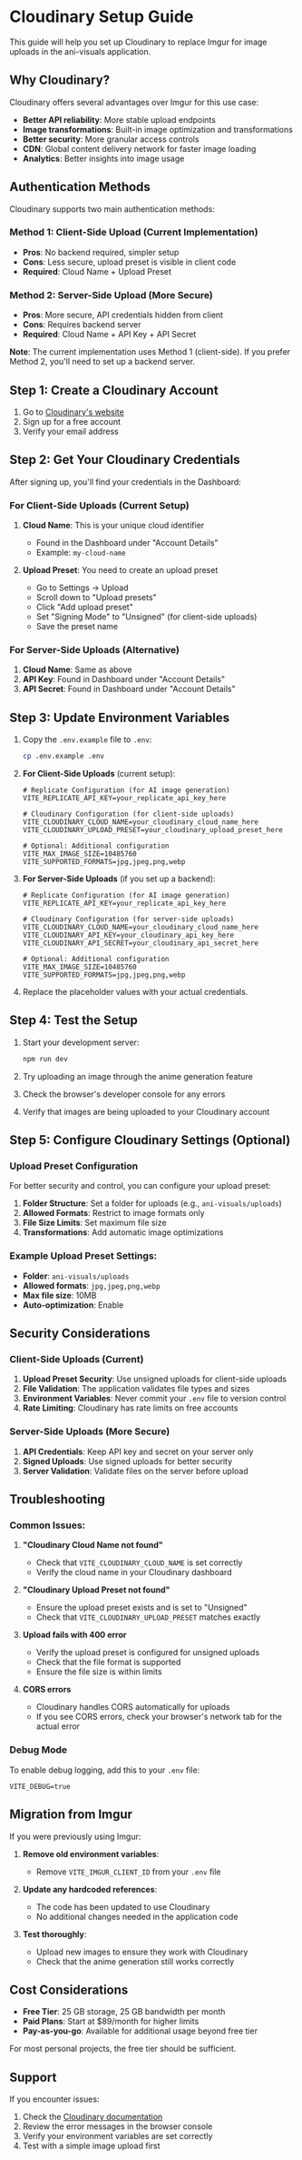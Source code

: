 # Cloudinary Setup Guide

This guide will help you set up Cloudinary to replace Imgur for image uploads in the ani-visuals application.

## Why Cloudinary?

Cloudinary offers several advantages over Imgur for this use case:

- **Better API reliability**: More stable upload endpoints
- **Image transformations**: Built-in image optimization and transformations
- **Better security**: More granular access controls
- **CDN**: Global content delivery network for faster image loading
- **Analytics**: Better insights into image usage

## Authentication Methods

Cloudinary supports two main authentication methods:

### Method 1: Client-Side Upload (Current Implementation)

- **Pros**: No backend required, simpler setup
- **Cons**: Less secure, upload preset is visible in client code
- **Required**: Cloud Name + Upload Preset

### Method 2: Server-Side Upload (More Secure)

- **Pros**: More secure, API credentials hidden from client
- **Cons**: Requires backend server
- **Required**: Cloud Name + API Key + API Secret

**Note**: The current implementation uses Method 1 (client-side). If you prefer Method 2, you'll need to set up a backend server.

## Step 1: Create a Cloudinary Account

1. Go to [Cloudinary's website](https://cloudinary.com/)
2. Sign up for a free account
3. Verify your email address

## Step 2: Get Your Cloudinary Credentials

After signing up, you'll find your credentials in the Dashboard:

### For Client-Side Uploads (Current Setup)

1. **Cloud Name**: This is your unique cloud identifier

   - Found in the Dashboard under "Account Details"
   - Example: `my-cloud-name`

2. **Upload Preset**: You need to create an upload preset
   - Go to Settings → Upload
   - Scroll down to "Upload presets"
   - Click "Add upload preset"
   - Set "Signing Mode" to "Unsigned" (for client-side uploads)
   - Save the preset name

### For Server-Side Uploads (Alternative)

1. **Cloud Name**: Same as above
2. **API Key**: Found in Dashboard under "Account Details"
3. **API Secret**: Found in Dashboard under "Account Details"

## Step 3: Update Environment Variables

1. Copy the `.env.example` file to `.env`:

   ```bash
   cp .env.example .env
   ```

2. **For Client-Side Uploads** (current setup):

   ```env
   # Replicate Configuration (for AI image generation)
   VITE_REPLICATE_API_KEY=your_replicate_api_key_here

   # Cloudinary Configuration (for client-side uploads)
   VITE_CLOUDINARY_CLOUD_NAME=your_cloudinary_cloud_name_here
   VITE_CLOUDINARY_UPLOAD_PRESET=your_cloudinary_upload_preset_here

   # Optional: Additional configuration
   VITE_MAX_IMAGE_SIZE=10485760
   VITE_SUPPORTED_FORMATS=jpg,jpeg,png,webp
   ```

3. **For Server-Side Uploads** (if you set up a backend):

   ```env
   # Replicate Configuration (for AI image generation)
   VITE_REPLICATE_API_KEY=your_replicate_api_key_here

   # Cloudinary Configuration (for server-side uploads)
   VITE_CLOUDINARY_CLOUD_NAME=your_cloudinary_cloud_name_here
   VITE_CLOUDINARY_API_KEY=your_cloudinary_api_key_here
   VITE_CLOUDINARY_API_SECRET=your_cloudinary_api_secret_here

   # Optional: Additional configuration
   VITE_MAX_IMAGE_SIZE=10485760
   VITE_SUPPORTED_FORMATS=jpg,jpeg,png,webp
   ```

4. Replace the placeholder values with your actual credentials.

## Step 4: Test the Setup

1. Start your development server:

   ```bash
   npm run dev
   ```

2. Try uploading an image through the anime generation feature
3. Check the browser's developer console for any errors
4. Verify that images are being uploaded to your Cloudinary account

## Step 5: Configure Cloudinary Settings (Optional)

### Upload Preset Configuration

For better security and control, you can configure your upload preset:

1. **Folder Structure**: Set a folder for uploads (e.g., `ani-visuals/uploads`)
2. **Allowed Formats**: Restrict to image formats only
3. **File Size Limits**: Set maximum file size
4. **Transformations**: Add automatic image optimizations

### Example Upload Preset Settings:

- **Folder**: `ani-visuals/uploads`
- **Allowed formats**: `jpg,jpeg,png,webp`
- **Max file size**: 10MB
- **Auto-optimization**: Enable

## Security Considerations

### Client-Side Uploads (Current)

1. **Upload Preset Security**: Use unsigned uploads for client-side uploads
2. **File Validation**: The application validates file types and sizes
3. **Environment Variables**: Never commit your `.env` file to version control
4. **Rate Limiting**: Cloudinary has rate limits on free accounts

### Server-Side Uploads (More Secure)

1. **API Credentials**: Keep API key and secret on your server only
2. **Signed Uploads**: Use signed uploads for better security
3. **Server Validation**: Validate files on the server before upload

## Troubleshooting

### Common Issues:

1. **"Cloudinary Cloud Name not found"**

   - Check that `VITE_CLOUDINARY_CLOUD_NAME` is set correctly
   - Verify the cloud name in your Cloudinary dashboard

2. **"Cloudinary Upload Preset not found"**

   - Ensure the upload preset exists and is set to "Unsigned"
   - Check that `VITE_CLOUDINARY_UPLOAD_PRESET` matches exactly

3. **Upload fails with 400 error**

   - Verify the upload preset is configured for unsigned uploads
   - Check that the file format is supported
   - Ensure the file size is within limits

4. **CORS errors**
   - Cloudinary handles CORS automatically for uploads
   - If you see CORS errors, check your browser's network tab for the actual error

### Debug Mode

To enable debug logging, add this to your `.env` file:

```env
VITE_DEBUG=true
```

## Migration from Imgur

If you were previously using Imgur:

1. **Remove old environment variables**:

   - Remove `VITE_IMGUR_CLIENT_ID` from your `.env` file

2. **Update any hardcoded references**:

   - The code has been updated to use Cloudinary
   - No additional changes needed in the application code

3. **Test thoroughly**:
   - Upload new images to ensure they work with Cloudinary
   - Check that the anime generation still works correctly

## Cost Considerations

- **Free Tier**: 25 GB storage, 25 GB bandwidth per month
- **Paid Plans**: Start at $89/month for higher limits
- **Pay-as-you-go**: Available for additional usage beyond free tier

For most personal projects, the free tier should be sufficient.

## Support

If you encounter issues:

1. Check the [Cloudinary documentation](https://cloudinary.com/documentation)
2. Review the error messages in the browser console
3. Verify your environment variables are set correctly
4. Test with a simple image upload first
